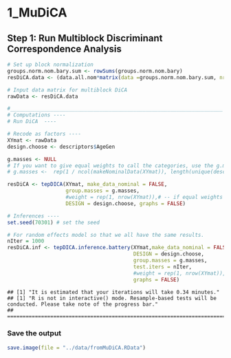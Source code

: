 1_MuDiCA
================

## Step 1: Run Multiblock Discriminant Correspondence Analysis

``` r
# Set up block normalization
groups.norm.nom.bary.sum <- rowSums(groups.norm.nom.bary)
resDiCA.data <- (data.all.nom*matrix(data =groups.norm.nom.bary.sum, nrow = dim(data.all.nom)[1], ncol = length(groups.norm.nom.bary.sum),byrow=TRUE))

# Input data matrix for multiblock DiCA
rawData <- resDiCA.data

#_____________________________________________________________________
# Computations ----
# Run DiCA  ----

# Recode as factors ----
XYmat <- rawData
design.choose <- descriptors$AgeGen

g.masses <- NULL
# If you want to give equal weights to call the categories, use the g.masses code below
# g.masses <-  rep(1 / ncol(makeNominalData(XYmat)), length(unique(descriptors$AgeGen)))

resDiCA <- tepDICA(XYmat, make_data_nominal = FALSE, 
                   group.masses = g.masses,
                   #weight = rep(1, nrow(XYmat)),# -- if equal weights for all columns,                    
                   DESIGN = design.choose, graphs = FALSE)

# Inferences ----
set.seed(70301) # set the seed

# For random effects model so that we all have the same results.
nIter = 1000
resDiCA.inf <- tepDICA.inference.battery(XYmat,make_data_nominal = FALSE,
                                         DESIGN = design.choose,
                                         group.masses = g.masses,
                                         test.iters = nIter,
                                         #weight = rep(1, nrow(XYmat)), # -- if equal weights for all columns,
                                         graphs = FALSE)
```

    ## [1] "It is estimated that your iterations will take 0.34 minutes."
    ## [1] "R is not in interactive() mode. Resample-based tests will be conducted. Please take note of the progress bar."
    ## ================================================================================

### Save the output

``` r
save.image(file = "../data/fromMuDiCA.RData")
```
